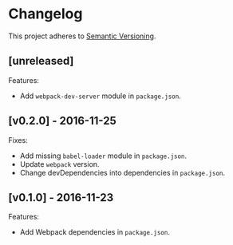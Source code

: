 # Changelog

This project adheres to [Semantic Versioning](http://semver.org/).

## [unreleased]

Features:
- Add `webpack-dev-server` module in `package.json`.

## [v0.2.0] - 2016-11-25

Fixes:
- Add missing `babel-loader` module in `package.json`.
- Update `webpack` version.
- Change devDependencies into dependencies in `package.json`.

## [v0.1.0] - 2016-11-23

Features:
- Add Webpack dependencies in `package.json`.
